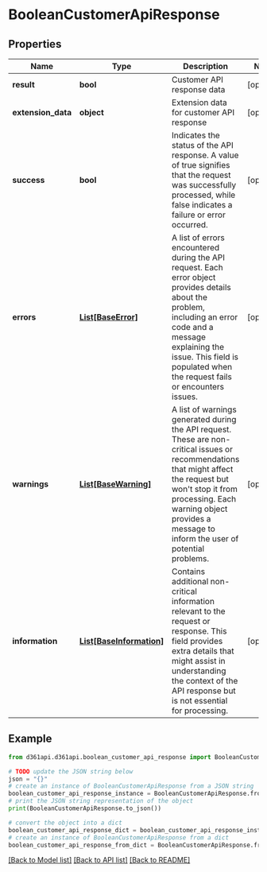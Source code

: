 # BooleanCustomerApiResponse


## Properties

Name | Type | Description | Notes
------------ | ------------- | ------------- | -------------
**result** | **bool** | Customer API response data | [optional] 
**extension_data** | **object** | Extension data for customer API response | [optional] 
**success** | **bool** | Indicates the status of the API response. A value of true signifies that the request was successfully processed, while false indicates a failure or error occurred. | [optional] 
**errors** | [**List[BaseError]**](BaseError.md) | A list of errors encountered during the API request. Each error object provides details about the problem, including an error code and a message explaining the issue. This field is populated when the request fails or encounters issues. | [optional] 
**warnings** | [**List[BaseWarning]**](BaseWarning.md) | A list of warnings generated during the API request. These are non-critical issues or recommendations that might affect the request but won&#39;t stop it from processing. Each warning object provides a message to inform the user of potential problems. | [optional] 
**information** | [**List[BaseInformation]**](BaseInformation.md) | Contains additional non-critical information relevant to the request or response. This field provides extra details that might assist in understanding the context of the API response but is not essential for processing. | [optional] 

## Example

```python
from d361api.d361api.boolean_customer_api_response import BooleanCustomerApiResponse

# TODO update the JSON string below
json = "{}"
# create an instance of BooleanCustomerApiResponse from a JSON string
boolean_customer_api_response_instance = BooleanCustomerApiResponse.from_json(json)
# print the JSON string representation of the object
print(BooleanCustomerApiResponse.to_json())

# convert the object into a dict
boolean_customer_api_response_dict = boolean_customer_api_response_instance.to_dict()
# create an instance of BooleanCustomerApiResponse from a dict
boolean_customer_api_response_from_dict = BooleanCustomerApiResponse.from_dict(boolean_customer_api_response_dict)
```
[[Back to Model list]](../README.md#documentation-for-models) [[Back to API list]](../README.md#documentation-for-api-endpoints) [[Back to README]](../README.md)


